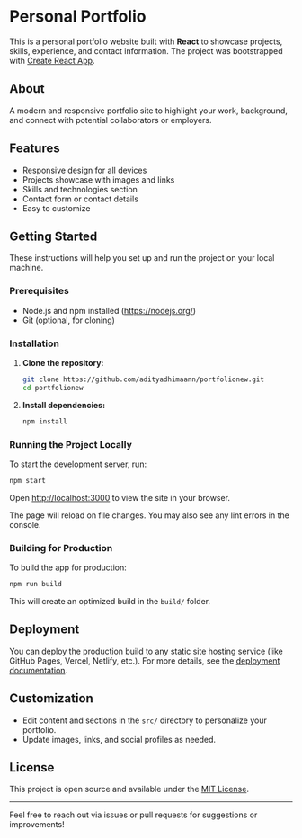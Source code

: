 # Personal Portfolio

This is a personal portfolio website built with **React** to showcase projects, skills, experience, and contact information. The project was bootstrapped with [Create React App](https://github.com/facebook/create-react-app).

## About

A modern and responsive portfolio site to highlight your work, background, and connect with potential collaborators or employers.

## Features

- Responsive design for all devices
- Projects showcase with images and links
- Skills and technologies section
- Contact form or contact details
- Easy to customize

## Getting Started

These instructions will help you set up and run the project on your local machine.

### Prerequisites

- Node.js and npm installed (https://nodejs.org/)
- Git (optional, for cloning)

### Installation

1. **Clone the repository:**
   ```bash
   git clone https://github.com/adityadhimaann/portfolionew.git
   cd portfolionew
   ```

2. **Install dependencies:**
   ```bash
   npm install
   ```

### Running the Project Locally

To start the development server, run:
```bash
npm start
```
Open [http://localhost:3000](http://localhost:3000) to view the site in your browser.

The page will reload on file changes. You may also see any lint errors in the console.

### Building for Production

To build the app for production:
```bash
npm run build
```
This will create an optimized build in the `build/` folder.

## Deployment

You can deploy the production build to any static site hosting service (like GitHub Pages, Vercel, Netlify, etc.). For more details, see the [deployment documentation](https://facebook.github.io/create-react-app/docs/deployment).

## Customization

- Edit content and sections in the `src/` directory to personalize your portfolio.
- Update images, links, and social profiles as needed.

## License

This project is open source and available under the [MIT License](LICENSE).

---

Feel free to reach out via issues or pull requests for suggestions or improvements!
